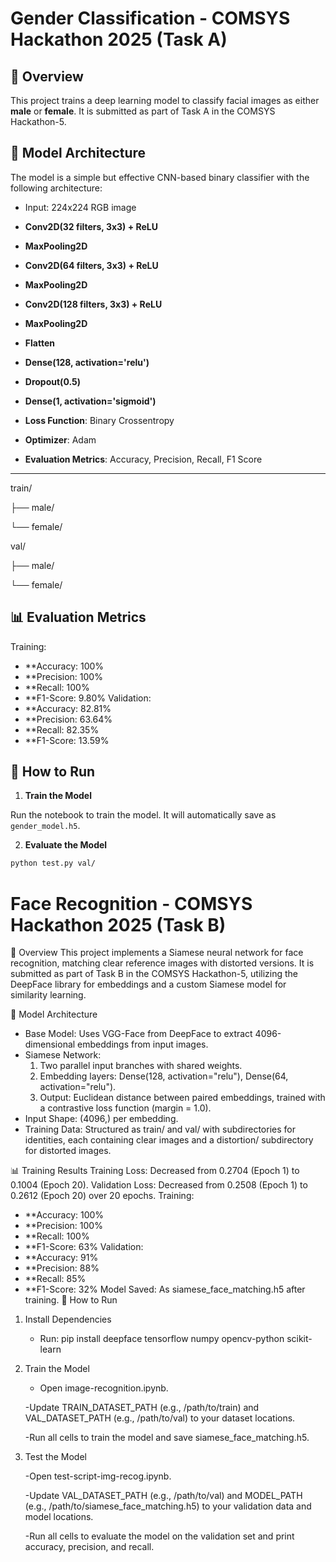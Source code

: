 # Gender Classification - COMSYS Hackathon 2025 (Task A)

## 📌 Overview

This project trains a deep learning model to classify facial images as either **male** or **female**. It is submitted as part of Task A in the COMSYS Hackathon-5.

## 🧠 Model Architecture

The model is a simple but effective CNN-based binary classifier with the following architecture:

- Input: 224x224 RGB image
- **Conv2D(32 filters, 3x3) + ReLU**
- **MaxPooling2D**
- **Conv2D(64 filters, 3x3) + ReLU**
- **MaxPooling2D**
- **Conv2D(128 filters, 3x3) + ReLU**
- **MaxPooling2D**
- **Flatten**
- **Dense(128, activation='relu')**
- **Dropout(0.5)**
- **Dense(1, activation='sigmoid')**

- **Loss Function**: Binary Crossentropy  
- **Optimizer**: Adam  
- **Evaluation Metrics**: Accuracy, Precision, Recall, F1 Score

---
  
train/

├── male/

└── female/

val/

├── male/

└── female/

## 📊 Evaluation Metrics
Training:
- **Accuracy: 100%
- **Precision: 100%
- **Recall: 100%
- **F1-Score: 9.80%
Validation:
- **Accuracy: 82.81%
- **Precision: 63.64%
- **Recall: 82.35%
- **F1-Score: 13.59%

## 🚀 How to Run

1. **Train the Model**

Run the notebook to train the model. It will automatically save as `gender_model.h5`.

2. **Evaluate the Model**

```bash 
python test.py val/
```

# Face Recognition - COMSYS Hackathon 2025 (Task B)

📌 Overview
This project implements a Siamese neural network for face recognition, matching clear reference images with distorted versions. It is submitted as part of Task B in the COMSYS Hackathon-5, utilizing the DeepFace library for embeddings and a custom Siamese model for similarity learning.

🧠 Model Architecture
- Base Model: Uses VGG-Face from DeepFace to extract 4096-dimensional embeddings from input images.
- Siamese Network:
    1. Two parallel input branches with shared weights.
    2. Embedding layers: Dense(128, activation="relu"), Dense(64, activation="relu").
    3. Output: Euclidean distance between paired embeddings, trained with a contrastive loss function (margin = 1.0).
- Input Shape: (4096,) per embedding.
- Training Data: Structured as train/ and val/ with subdirectories for identities, each containing clear images and a distortion/ subdirectory for distorted images.

📊 Training Results
Training Loss: Decreased from 0.2704 (Epoch 1) to 0.1004 (Epoch 20).
Validation Loss: Decreased from 0.2508 (Epoch 1) to 0.2612 (Epoch 20) over 20 epochs.
Training:
- **Accuracy: 100%
- **Precision: 100%
- **Recall: 100%
- **F1-Score: 63%
Validation:
- **Accuracy: 91%
- **Precision: 88%
- **Recall: 85%
- **F1-Score: 32%
Model Saved: As siamese_face_matching.h5 after training.
🚀 How to Run
1. Install Dependencies
   
    - Run: pip install deepface tensorflow numpy opencv-python scikit-learn
    
3. Train the Model

    - Open image-recognition.ipynb.
      
    -Update TRAIN_DATASET_PATH (e.g., /path/to/train) and VAL_DATASET_PATH (e.g., /path/to/val) to your dataset locations.
   
    -Run all cells to train the model and save siamese_face_matching.h5.
   
4. Test the Model
   
    -Open test-script-img-recog.ipynb.
   
    -Update VAL_DATASET_PATH (e.g., /path/to/val) and MODEL_PATH (e.g., /path/to/siamese_face_matching.h5) to your validation data and model locations.
   
    -Run all cells to evaluate the model on the validation set and print accuracy, precision, and recall.

